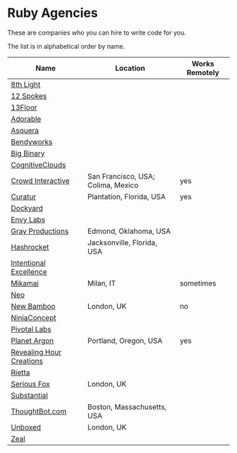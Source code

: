 # Ruby Agencies

These are companies who you can hire to write code for you.

The list is in alphabetical order by name.

Name                                                | Location                           | Works Remotely
----------------------------------------------------|------------------------------------|---------------
[8th Light](http://8thLight.com)                    |                                    |
[12 Spokes](http://www.12spokes.com/)               |                                    |
[13Floor](http://13floor.org/)                      |                                    |
[Adorable](http://Adorable.io)                      |                                    |
[Asquera](http://asquera.de)                        |                                    |
[Bendyworks](http://Bendyworks.com)                 |                                    |
[Big Binary](http://BigBinary.com)                  |                                    |
[CognitiveClouds](http://www.cognitiveclouds.com/)  |                                    |
[Crowd Interactive](http://www.crowdint.com/)       | San Francisco, USA; Colima, Mexico | yes
[Curatur](http://Curatur.com)                       | Plantation, Florida, USA           | yes
[Dockyard](http://dockyard.com)                     |                                    |
[Envy Labs](http://envylabs.com)                    |                                    |
[Gray Productions](http://graysoftinc.com/)         | Edmond, Oklahoma, USA              |
[Hashrocket](http://Hashrocket.com)                 | Jacksonville, Florida, USA         |
[Intentional Excellence](http://iephq.com)          |                                    |
[Mikamai](http://www.mikamai.com)                   | Milan, IT                          | sometimes
[Neo](http://Neo.com)                               |                                    |
[New Bamboo](http://www.new-bamboo.co.uk)           | London, UK                         | no
[NinjaConcept](http://ninjaconcept.com)             |                                    |
[Pivotal Labs](http://pivotal.com)                  |                                    |
[Planet Argon](http://planetargon.com)              | Portland, Oregon, USA              | yes
[Revealing Hour Creations](http://revealinghour.in) |                                    |
[Rietta](http://rietta.com)                         |                                    |
[Serious Fox](http://www.seriousfox.co.uk)          | London, UK                         |
[Substantial](http://substantial.com)               |                                    |
[ThoughtBot.com](http://thoughtbot.com)             | Boston, Massachusetts, USA         |
[Unboxed](http://www.unboxedconsulting.com)         | London, UK                         |
[Zeal](http://www.codingzeal.com/)                  |                                    |
